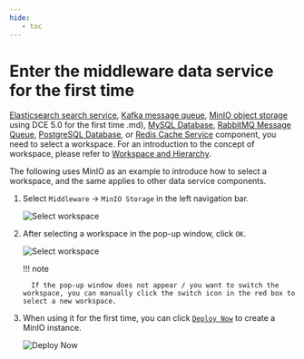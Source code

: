 ```yaml
---
hide:
   - toc
---
```


# Enter the middleware data service for the first time

[Elasticsearch search service](elasticsearch/intro/what.md), [Kafka message queue](./kafka/intro/what.md), [MinIO object storage](./minio/intro/what.md) using DCE 5.0 for the first time .md), [MySQL Database](mysql/intro/what.md), [RabbitMQ Message Queue](rabbitmq/intro/what.md), [PostgreSQL Database](postgresql/intro/what.md), or [Redis Cache Service](./redis/intro/what.md) component, you need to select a workspace. For an introduction to the concept of workspace, please refer to [Workspace and Hierarchy](../ghippo/user-guide/workspace/ws-folder.md).

The following uses MinIO as an example to introduce how to select a workspace, and the same applies to other data service components.

1. Select `Middleware` -> `MinIO Storage` in the left navigation bar.

     ![Select workspace](https://docs.daocloud.io/daocloud-docs-images/docs/middleware/minio/images/first-visit01.png)

2. After selecting a workspace in the pop-up window, click `OK`.

     ![Select workspace](https://docs.daocloud.io/daocloud-docs-images/docs/middleware/minio/images/login02.png)

     !!! note

         If the pop-up window does not appear / you want to switch the workspace, you can manually click the switch icon in the red box to select a new workspace.

3. When using it for the first time, you can click [`Deploy Now`](minio/user-guide/create.md) to create a MinIO instance.

     ![Deploy Now](https://docs.daocloud.io/daocloud-docs-images/docs/middleware/minio/images/what03.png)
